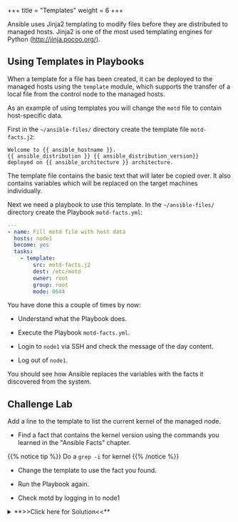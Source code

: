 +++
title = "Templates"
weight = 6
+++

Ansible uses Jinja2 templating to modify files before they are distributed to managed hosts. Jinja2 is one of the most used templating engines for Python (<http://jinja.pocoo.org/>).

## Using Templates in Playbooks

When a template for a file has been created, it can be deployed to the managed hosts using the `template` module, which supports the transfer of a local file from the control node to the managed hosts.

As an example of using templates you will change the `motd` file to contain host-specific data.

First in the `~/ansible-files/` directory create the template file `motd-facts.j2`:

<!-- {% raw %} -->
```html+jinja
Welcome to {{ ansible_hostname }}.
{{ ansible_distribution }} {{ ansible_distribution_version}}
deployed on {{ ansible_architecture }} architecture.
```
<!-- {% endraw %} -->

The template file contains the basic text that will later be copied over. It also contains variables which will be replaced on the target machines individually.

Next we need a playbook to use this template. In the `~/ansible-files/` directory create the Playbook `motd-facts.yml`:

```yaml
---
- name: Fill motd file with host data
  hosts: node1
  become: yes
  tasks:
    - template:
        src: motd-facts.j2
        dest: /etc/motd
        owner: root
        group: root
        mode: 0644
```

You have done this a couple of times by now:

  - Understand what the Playbook does.

  - Execute the Playbook `motd-facts.yml`.

  - Login to `node1` via SSH and check the message of the day content.

  - Log out of `node1`.

You should see how Ansible replaces the variables with the facts it discovered from the system.

## Challenge Lab

Add a line to the template to list the current kernel of the managed node.

  - Find a fact that contains the kernel version using the commands you learned in the "Ansible Facts" chapter.

{{% notice tip %}}
Do a `grep -i` for kernel
{{% /notice %}}


  - Change the template to use the fact you found.

  - Run the Playbook again.

  - Check motd by logging in to node1

<details><summary> **>>Click here for Solution<<** </summary>
<p>

- Find the fact:

```bash
[student<N>@ansible-1 ansible-files]$ ansible node1 -m setup|grep -i kernel
       "ansible_kernel": "3.10.0-693.el7.x86_64",
```

- Modify the template `motd-facts.j2`:

```html+jinja
Welcome to {{ ansible_hostname }}.
{{ ansible_distribution }} {{ ansible_distribution_version}}
deployed on {{ ansible_architecture }} architecture
running kernel {{ ansible_kernel }}.
```

- Run the playbook.
- Verify the new message via SSH login to `node1`.

</p>
</details>
